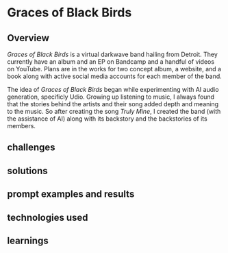 # Graces of Black Birds
## Overview
_Graces of Black Birds_ is a virtual darkwave band hailing from Detroit. They currently have an album and an EP on Bandcamp and a handful of videos on YouTube. Plans are in the works for two concept album, a website, and a book along with active social media accounts for each member of the band.

The idea of _Graces of Black Birds_ began while experimenting with AI audio generation, specificly Udio. Growing up listening to music, I always found that the stories behind the artists and their song added depth and meaning to the music. So after creating the song _Truly Mine_, I created the band (with the assistance of AI) along with its backstory and the backstories of its members.
## challenges
## solutions
## prompt examples and results
## technologies used
## learnings
